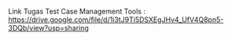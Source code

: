 Link Tugas Test Case Management Tools : https://drive.google.com/file/d/1i3tJ9Ti5DSXEgJHv4_UfV4Q8pn5-3DQb/view?usp=sharing
